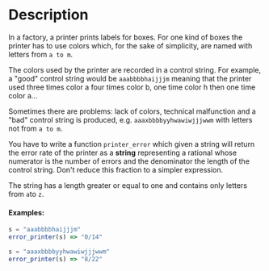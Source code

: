 # Description

In a factory, a printer prints labels for boxes. For one kind of boxes the printer has to use colors which, for the sake of simplicity, are named with letters from `a to m`.

The colors used by the printer are recorded in a control string. For example, a "good" control string would be `aaabbbbhaijjjm` meaning that the printer used three times color a four times color b, one time color h then one time color a...

Sometimes there are problems: lack of colors, technical malfunction and a "bad" control string is produced, e.g. `aaaxbbbbyyhwawiwjjjwwm` with letters not from `a to m`.

You have to write a function `printer_error` which given a string will return the error rate of the printer as a **string** representing a rational whose numerator is the number of errors and the denominator the length of the control string. Don't reduce this fraction to a simpler expression.

The string has a length greater or equal to one and contains only letters from `a`to `z`.

#### Examples:

```js
s = "aaabbbbhaijjjm"
error_printer(s) => "0/14"

s = "aaaxbbbbyyhwawiwjjjwwm"
error_printer(s) => "8/22"
```
